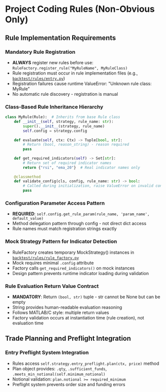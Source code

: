 # Project Coding Rules (Non-Obvious Only)

## Rule Implementation Requirements

### Mandatory Rule Registration
- **ALWAYS** register new rules before use: `RuleFactory.register_rule("MyRuleName", MyRuleClass)`
- Rule registration must occur in rule implementation files (e.g., [`backtest/rules/entry.py`](:188-193))
- Registration failures cause runtime ValueError: "Unknown rule class: MyRule"
- No automatic rule discovery - registration is manual

### Class-Based Rule Inheritance Hierarchy
```python
class MyRule(Rule):  # Inherits from base Rule class
    def __init__(self, strategy, rule_name: str):
        super().__init__(strategy, rule_name)
        self.config = strategy.config
    
    def evaluate(self, ctx: Ctx) -> Tuple[bool, str]:
        # Return (bool, reason_string) - reason required
        pass
    
    def get_required_indicators(self) -> Set[str]:
        # Return set of required indicator names
        return {"rsi", "ema_20"}  # Real indicator names only
    
    @classmethod
    def validate_config(cls, config, rule_name: str) -> bool:
        # Called during initialization, raise ValueError on invalid config
        pass
```

### Configuration Parameter Access Pattern
- **REQUIRED**: `self.config.get_rule_param(rule_name, 'param_name', default_value)`
- Method delegation pattern through config - not direct dict access
- Rule names must match registration strings exactly

### Mock Strategy Pattern for Indicator Detection
- RuleFactory creates temporary MockStrategy() instances in [`backtest/rules/rule_factory.py`](:44-51)
- Mock requires minimal `.config` attribute
- Factory calls `get_required_indicators()` on mock instances
- Design pattern prevents runtime indicator loading during validation

### Rule Evaluation Return Value Contract
- **MANDATORY**: Return `(bool, str)` tuple - str cannot be None but can be empty
- String provides human-readable evaluation reasoning
- Follows MATLAB/C style: multiple return values
- Factory validation occurs at instantiation time (rule creation), not evaluation time

## Trade Planning and Preflight Integration

### Entry Preflight System Integration
- Rules access `self.strategy.entry_preflight.plan(ctx, price)` method
- Plan object provides: `.qty`, `.sufficient_funds`, `.meets_min_notional(self.minimum_notional)`
- Notional validation: `plan.notional >= required_minimum`
- Preflight system prevents order size and funding errors